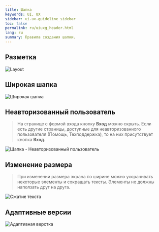 ```yaml
---
title: Шапка
keywords: UI, UX
sidebar: ui-ux-guideline_sidebar
toc: false
permalink: ru/uiuxg_header.html
lang: ru
summary: Правила создания шапки.
---
```


## Разметка

![Layout](/images/pages/guides/ui-ux-guideline/uiuxg_header/1.png)

## Широкая шапка

![Широкая шапка](/images/pages/guides/ui-ux-guideline/uiuxg_header/2.png)

## Неавторизованный пользователь

>На странице с формой входа кнопку **Вход** можно скрыть. Если есть другие страницы, доступные для неавторизованного пользователя (Помощь, Техподдержка), то на них присутствует кнопка **Вход**.

![Шапка - Неавторизованный пользователь](/images/pages/guides/ui-ux-guideline/uiuxg_header/3.png)

## Изменение размера

>При изменении размера экрана по ширине можно укорачивать некоторые элементы и сокращать тексты. Элементы не должны наползать друг на друга.

![Сжатие текста](/images/pages/guides/ui-ux-guideline/uiuxg_header/4.png)

## Адаптивные версии

![Адаптивная верстка](/images/pages/guides/ui-ux-guideline/uiuxg_header/5.png)

